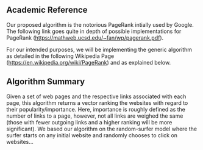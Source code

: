 ## Academic Reference

Our proposed algorithm is the notorious PageRank intially used by Google.
The following link goes quite in depth of possible implementations for PageRank (https://mathweb.ucsd.edu/~fan/wp/pagerank.pdf).

For our intended purposes, we will be implementing the generic algorithm as detailed in the following Wikipedia Page (https://en.wikipedia.org/wiki/PageRank) and as explained below.

## Algorithm Summary

Given a set of web pages and the respective links associated with each page, this algorithm returns a vector ranking the websites with regard to their popularity/importance. Here, importance is roughly defined as the number of links to a page, however, not all links are weighed the same (those with fewer outgoing links and a higher ranking will be more significant). We based our algorithm on the random-surfer model where the surfer starts on any initial website and randomly chooses to click on websites...

